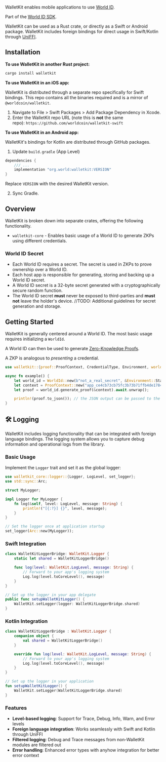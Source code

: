 WalletKit enables mobile applications to use [World ID](https://world.org/world-id).

Part of the [World ID SDK](https://docs.world.org/world-id).

WalletKit can be used as a Rust crate, or directly as a Swift or Android package. WalletKit includes foreign bindings for direct usage in Swift/Kotlin through [UniFFI](https://github.com/mozilla/uniffi-rs).

## Installation

**To use WalletKit in another Rust project:**

```bash
cargo install walletkit
```

**To use WalletKit in an iOS app:**

WalletKit is distributed through a separate repo specifically for Swift bindings. This repo contains all the binaries required and is a mirror of `@worldcoin/walletkit`.

1. Navigate to File > Swift Packages > Add Package Dependency in Xcode.
2. Enter the WalletKit repo URL (note this is **not** the same repo): `https://github.com/worldcoin/walletkit-swift`

**To use WalletKit in an Android app:**

WalletKit's bindings for Kotlin are distributed through GitHub packages.

1. Update `build.gradle` (App Level)

```kotlin
dependencies {
    /// ...
    implementation "org.world:walletkit:VERSION"
}
```

Replace `VERSION` with the desired WalletKit version.

2. Sync Gradle.

## Overview

WalletKit is broken down into separate crates, offering the following functionality.

- `walletkit-core` - Enables basic usage of a World ID to generate ZKPs using different credentials.

### World ID Secret

- Each World ID requires a secret. The secret is used in ZKPs to prove ownership over a World ID.
- Each host app is responsible for generating, storing and backing up a World ID secret.
- A World ID secret is a 32-byte secret generated with a cryptographically secure random function.
- The World ID secret **must** never be exposed to third-parties and **must not** leave the holder's device.
  //TODO: Additional guidelines for secret generation and storage.

## Getting Started

WalletKit is generally centered around a World ID. The most basic usage requires initializing a `WorldId`.

A World ID can then be used to generate [Zero-Knowledge Proofs](https://docs.world.org/world-id/further-reading/zero-knowledge-proofs).

A ZKP is analogous to _presenting_ a credential.

```rust
use walletkit::{proof::ProofContext, CredentialType, Environment, world_id::WorldId};

async fn example() {
    let world_id = WorldId::new(b"not_a_real_secret", &Environment::Staging);
    let context = ProofContext::new("app_ce4cb73cb75fc3b73b71ffb4de178410", Some("my_action".to_string()), None, CredentialType::Orb);
    let proof = world_id.generate_proof(&context).await.unwrap();

    println!(proof.to_json()); // the JSON output can be passed to the Developer Portal, World ID contracts, etc. for verification
}
```

## 🛠️ Logging

WalletKit includes logging functionality that can be integrated with foreign language bindings. The logging system allows you to capture debug information and operational logs from the library.

### Basic Usage

Implement the `Logger` trait and set it as the global logger:

```rust
use walletkit_core::logger::{Logger, LogLevel, set_logger};
use std::sync::Arc;

struct MyLogger;

impl Logger for MyLogger {
    fn log(&self, level: LogLevel, message: String) {
        println!("[{:?}] {}", level, message);
    }
}

// Set the logger once at application startup
set_logger(Arc::new(MyLogger));
```

### Swift Integration

```swift
class WalletKitLoggerBridge: WalletKit.Logger {
    static let shared = WalletKitLoggerBridge()

    func log(level: WalletKit.LogLevel, message: String) {
        // Forward to your app's logging system
        Log.log(level.toCoreLevel(), message)
    }
}

// Set up the logger in your app delegate
public func setupWalletKitLogger() {
    WalletKit.setLogger(logger: WalletKitLoggerBridge.shared)
}
```

### Kotlin Integration

```kotlin
class WalletKitLoggerBridge : WalletKit.Logger {
    companion object {
        val shared = WalletKitLoggerBridge()
    }

    override fun log(level: WalletKit.LogLevel, message: String) {
        // Forward to your app's logging system
        Log.log(level.toCoreLevel(), message)
    }
}

// Set up the logger in your application
fun setupWalletKitLogger() {
    WalletKit.setLogger(WalletKitLoggerBridge.shared)
}
```

### Features

- **Level-based logging**: Support for Trace, Debug, Info, Warn, and Error levels
- **Foreign language integration**: Works seamlessly with Swift and Kotlin through UniFFI
- **Filtered logging**: Debug and Trace messages from non-WalletKit modules are filtered out
- **Error handling**: Enhanced error types with anyhow integration for better error context
